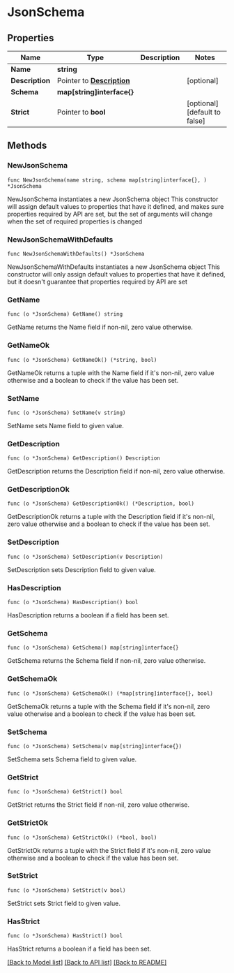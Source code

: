 # JsonSchema

## Properties

Name | Type | Description | Notes
------------ | ------------- | ------------- | -------------
**Name** | **string** |  | 
**Description** | Pointer to [**Description**](Description.md) |  | [optional] 
**Schema** | **map[string]interface{}** |  | 
**Strict** | Pointer to **bool** |  | [optional] [default to false]

## Methods

### NewJsonSchema

`func NewJsonSchema(name string, schema map[string]interface{}, ) *JsonSchema`

NewJsonSchema instantiates a new JsonSchema object
This constructor will assign default values to properties that have it defined,
and makes sure properties required by API are set, but the set of arguments
will change when the set of required properties is changed

### NewJsonSchemaWithDefaults

`func NewJsonSchemaWithDefaults() *JsonSchema`

NewJsonSchemaWithDefaults instantiates a new JsonSchema object
This constructor will only assign default values to properties that have it defined,
but it doesn't guarantee that properties required by API are set

### GetName

`func (o *JsonSchema) GetName() string`

GetName returns the Name field if non-nil, zero value otherwise.

### GetNameOk

`func (o *JsonSchema) GetNameOk() (*string, bool)`

GetNameOk returns a tuple with the Name field if it's non-nil, zero value otherwise
and a boolean to check if the value has been set.

### SetName

`func (o *JsonSchema) SetName(v string)`

SetName sets Name field to given value.


### GetDescription

`func (o *JsonSchema) GetDescription() Description`

GetDescription returns the Description field if non-nil, zero value otherwise.

### GetDescriptionOk

`func (o *JsonSchema) GetDescriptionOk() (*Description, bool)`

GetDescriptionOk returns a tuple with the Description field if it's non-nil, zero value otherwise
and a boolean to check if the value has been set.

### SetDescription

`func (o *JsonSchema) SetDescription(v Description)`

SetDescription sets Description field to given value.

### HasDescription

`func (o *JsonSchema) HasDescription() bool`

HasDescription returns a boolean if a field has been set.

### GetSchema

`func (o *JsonSchema) GetSchema() map[string]interface{}`

GetSchema returns the Schema field if non-nil, zero value otherwise.

### GetSchemaOk

`func (o *JsonSchema) GetSchemaOk() (*map[string]interface{}, bool)`

GetSchemaOk returns a tuple with the Schema field if it's non-nil, zero value otherwise
and a boolean to check if the value has been set.

### SetSchema

`func (o *JsonSchema) SetSchema(v map[string]interface{})`

SetSchema sets Schema field to given value.


### GetStrict

`func (o *JsonSchema) GetStrict() bool`

GetStrict returns the Strict field if non-nil, zero value otherwise.

### GetStrictOk

`func (o *JsonSchema) GetStrictOk() (*bool, bool)`

GetStrictOk returns a tuple with the Strict field if it's non-nil, zero value otherwise
and a boolean to check if the value has been set.

### SetStrict

`func (o *JsonSchema) SetStrict(v bool)`

SetStrict sets Strict field to given value.

### HasStrict

`func (o *JsonSchema) HasStrict() bool`

HasStrict returns a boolean if a field has been set.


[[Back to Model list]](../README.md#documentation-for-models) [[Back to API list]](../README.md#documentation-for-api-endpoints) [[Back to README]](../README.md)


